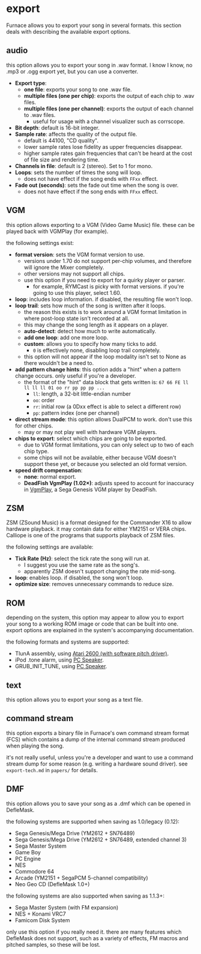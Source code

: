 # export

Furnace allows you to export your song in several formats. this section deals with describing the available export options.

## audio

this option allows you to export your song in .wav format. I know I know, no .mp3 or .ogg export yet, but you can use a converter.

- **Export type**:
  - **one file**: exports your song to one .wav file.
  - **multiple files (one per chip)**: exports the output of each chip to .wav files.
  - **multiple files (one per channel)**: exports the output of each channel to .wav files.
    - useful for usage with a channel visualizer such as corrscope.
- **Bit depth**: default is 16-bit integer.
- **Sample rate**: affects the quality of the output file.
  - default is 44100, "CD quality".
  - lower sample rates lose fidelity as upper frequencies disappear.
  - higher sample rates gain frequencies that can't be heard at the cost of file size and rendering time.
- **Channels in file**: default is 2 (stereo). Set to 1 for mono.
- **Loops**: sets the number of times the song will loop.
  - does not have effect if the song ends with `FFxx` effect.
- **Fade out (seconds)**: sets the fade out time when the song is over.
  - does not have effect if the song ends with `FFxx` effect.

## VGM

this option allows exporting to a VGM (Video Game Music) file. these can be played back with VGMPlay (for example).

the following settings exist:

- **format version**: sets the VGM format version to use.
  - versions under 1.70 do not support per-chip volumes, and therefore will ignore the Mixer completely.
  - other versions may not support all chips.
  - use this option if you need to export for a quirky player or parser.
    - for example, RYMCast is picky with format versions. if you're going to use this player, select 1.60.
- **loop**: includes loop information. if disabled, the resulting file won't loop.
- **loop trail**: sets how much of the song is written after it loops.
  - the reason this exists is to work around a VGM format limitation in where post-loop state isn't recorded at all.
  - this may change the song length as it appears on a player.
  - **auto-detect**: detect how much to write automatically.
  - **add one loop**: add one more loop.
  - **custom**: allows you to specify how many ticks to add.
    - `0` is effectively none, disabling loop trail completely.
  - this option will not appear if the loop modality isn't set to None as there wouldn't be a need to.
- **add pattern change hints**: this option adds a "hint" when a pattern change occurs. only useful if you're a developer.
  - the format of the "hint" data block that gets written is: `67 66 FE ll ll ll ll 01 oo rr pp pp pp ...`
    - `ll`: length, a 32-bit little-endian number
    - `oo`: order
    - `rr`: initial row (a 0Dxx effect is able to select a different row)
    - `pp`: pattern index (one per channel)
- **direct stream mode**: this option allows DualPCM to work. don't use this for other chips.
  - may or may not play well with hardware VGM players.
- **chips to export**: select which chips are going to be exported.
  - due to VGM format limitations, you can only select up to two of each chip type.
  - some chips will not be available, either because VGM doesn't support these yet, or because you selected an old format version.
- **speed drift compensation**:
  - **none**: normal export.
  - **DeadFish VgmPlay (1.02×)**: adjusts speed to account for inaccuracy in [VgmPlay](https://www.mjsstuf.x10host.com/pages/vgmPlay/vgmPlay.htm), a Sega Genesis VGM player by DeadFish.

## ZSM

ZSM (ZSound Music) is a format designed for the Commander X16 to allow hardware playback.
it may contain data for either YM2151 or VERA chips.
Calliope is one of the programs that supports playback of ZSM files.

the following settings are available:

- **Tick Rate (Hz)**: select the tick rate the song will run at.
  - I suggest you use the same rate as the song's.
  - apparently ZSM doesn't support changing the rate mid-song.
- **loop**: enables loop. if disabled, the song won't loop.
- **optimize size**: removes unnecessary commands to reduce size.

## ROM

depending on the system, this option may appear to allow you to export your song to a working ROM image or code that can be built into one. export options are explained in the system's accompanying documentation.

the following formats and systems are supported:
- TIunA assembly, using [Atari 2600 (with software pitch driver)](../7-systems/tia.md).
- iPod .tone alarm, using [PC Speaker](../7-systems/pcspkr.md).
- GRUB_INIT_TUNE, using [PC Speaker](../7-systems/pcspkr.md).

## text

this option allows you to export your song as a text file.

## command stream

this option exports a binary file in Furnace's own command stream format (FCS) which contains a dump of the internal command stream produced when playing the song.

it's not really useful, unless you're a developer and want to use a command stream dump for some reason (e.g. writing a hardware sound driver). see `export-tech.md` in `papers/` for details.

## DMF

this option allows you to save your song as a .dmf which can be opened in DefleMask.

the following systems are supported when saving as 1.0/legacy (0.12):
- Sega Genesis/Mega Drive (YM2612 + SN76489)
- Sega Genesis/Mega Drive (YM2612 + SN76489, extended channel 3)
- Sega Master System
- Game Boy
- PC Engine
- NES
- Commodore 64
- Arcade (YM2151 + SegaPCM 5-channel compatibility)
- Neo Geo CD (DefleMask 1.0+)

the following systems are also supported when saving as 1.1.3+:
- Sega Master System (with FM expansion)
- NES + Konami VRC7
- Famicom Disk System

only use this option if you really need it. there are many features which DefleMask does not support, such as a variety of effects, FM macros and pitched samples, so these will be lost.
